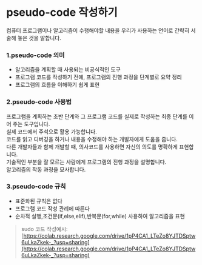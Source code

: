 # pseudo-code 작성하기

컴퓨터 프로그램이나 알고리즘이 수행해야할 내용을 우리가 사용하는 언어로 간략히 서술해 놓은 것을 말합니다. 

### 1.pseudo-code 의미  
 
* 알고리즘을 계획할 때 사용되는 비공식적인 도구
* 프로그램 코드를 작성하기 전에, 프로그램의 진행 과정을 단계별로 요약 정리
* 프로그램의 흐름을 이해하기 쉽게 표현

### 2.pseudo-code 사용법  

프로그램을 계획하는 초반 단계와 그 프로그램 코드를 실제로 작성하는 최종 단계를 이어 주는 도구입니다.   
실제 코드에서 주석으로 활용 가능합니다.  
코드를 읽고 디버깅을 하거나 내용을 수정해야 하는 개발자에게 도움을 줍니다.  
다른 개발자들과 함께 개발할 때, 의사코드를 사용하면 자신의 의도를 명확하게 표현합니다.  
기술적인 부분을 잘 모르는 사람에게 프로그램의 진행 과정을 설명합니다.  
알고리즘의 작동 과정을 묘사합니다.  

### 3.pseudo-code 규칙  

* 표준화된 규칙은 없다
* 프로그램 코드 작성 관례에 따른다
* 순차적 실행,조건문(if,else,elif),반복문(for,while) 사용하여 알고리즘을 표현

> sudo 코드 작성예시: [https://colab.research.google.com/drive/1pP4CA1_LTeZo8YJTDSptw6uLkaZkek-_?usp=sharing](https://colab.research.google.com/drive/1pP4CA1_LTeZo8YJTDSptw6uLkaZkek-_?usp=sharing)
